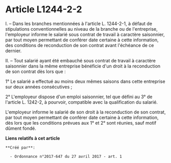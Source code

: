 # Article L1244-2-2

I. – Dans les branches mentionnées à l'article L. 1244-2-1, à défaut de stipulations conventionnelles au niveau de la branche
ou de l'entreprise, l'employeur informe le salarié sous contrat de travail à caractère saisonnier, par tout moyen permettant
de conférer date certaine à cette information, des conditions de reconduction de son contrat avant l'échéance de ce dernier.

II. – Tout salarié ayant été embauché sous contrat de travail à caractère saisonnier dans la même entreprise bénéficie d'un
droit à la reconduction de son contrat dès lors que :

1° Le salarié a effectué au moins deux mêmes saisons dans cette entreprise sur deux années consécutives ;

2° L'employeur dispose d'un emploi saisonnier, tel que défini au 3° de l'article L. 1242-2, à pourvoir, compatible avec la
qualification du salarié.

L'employeur informe le salarié de son droit à la reconduction de son contrat, par tout moyen permettant de conférer date
certaine à cette information, dès lors que les conditions prévues aux 1° et 2° sont réunies, sauf motif dûment fondé.

**Liens relatifs à cet article**

	**Créé par**:

	  - Ordonnance n°2017-647 du 27 avril 2017 - art. 1
